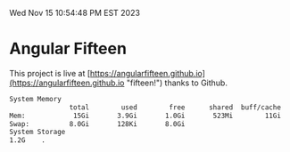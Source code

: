 Wed Nov 15 10:54:48 PM EST 2023

# Angular Fifteen


This project is live at [https://angularfifteen.github.io](https://angularfifteen.github.io "fifteen!") thanks to Github.

```bash
System Memory
               total        used        free      shared  buff/cache   available
Mem:            15Gi       3.9Gi       1.0Gi       523Mi        11Gi        11Gi
Swap:          8.0Gi       128Ki       8.0Gi
System Storage
1.2G	.
```
